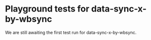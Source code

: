 # Playground tests for data-sync-x-by-wbsync
We are still awaiting the first test run for data-sync-x-by-wbsync.
